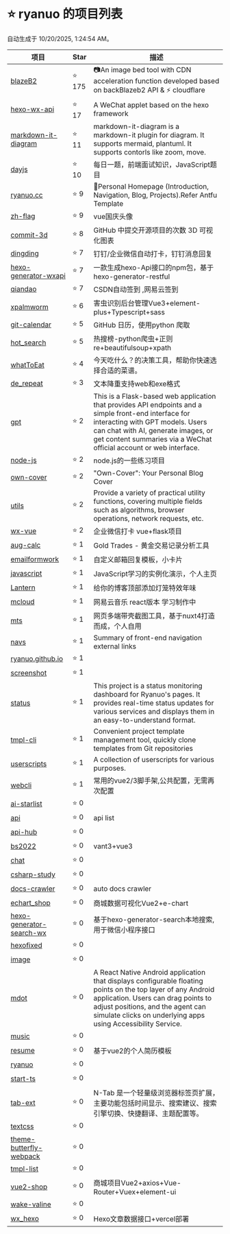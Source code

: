 # ⭐ ryanuo 的项目列表

自动生成于 10/20/2025, 1:24:54 AM。

| 项目 | Star | 描述 |
| ---- | ---- | ---- |
| [blazeB2](https://github.com/ryanuo/blazeB2) | ⭐ 175 | 📷An image bed tool with CDN acceleration function developed based on backBlazeb2 API & ⚡ cloudflare |
| [hexo-wx-api](https://github.com/ryanuo/hexo-wx-api) | ⭐ 17 | A WeChat applet based on the hexo framework |
| [markdown-it-diagram](https://github.com/ryanuo/markdown-it-diagram) | ⭐ 11 | markdown-it-diagram is a markdown-it plugin for diagram. It supports mermaid, plantuml. It supports contorls like zoom, move. |
| [dayjs](https://github.com/ryanuo/dayjs) | ⭐ 10 | 每日一题，前端面试知识，JavaScript题目 |
| [ryanuo.cc](https://github.com/ryanuo/ryanuo.cc) | ⭐ 9 | 🐲Personal Homepage (Introduction, Navigation, Blog, Projects).Refer Antfu Template |
| [zh-flag](https://github.com/ryanuo/zh-flag) | ⭐ 9 | vue国庆头像 |
| [commit-3d](https://github.com/ryanuo/commit-3d) | ⭐ 8 | GitHub 中提交开源项目的次数 3D 可视化图表 |
| [dingding](https://github.com/ryanuo/dingding) | ⭐ 7 | 钉钉/企业微信自动打卡，钉钉消息回复 |
| [hexo-generator-wxapi](https://github.com/ryanuo/hexo-generator-wxapi) | ⭐ 7 | 一款生成hexo-Api接口的npm包，基于hexo-generator-restful |
| [qiandao](https://github.com/ryanuo/qiandao) | ⭐ 7 | CSDN自动签到 ,网易云签到 |
| [xpalmworm](https://github.com/ryanuo/xpalmworm) | ⭐ 6 | 害虫识别后台管理Vue3+element-plus+Typescript+sass |
| [git-calendar](https://github.com/ryanuo/git-calendar) | ⭐ 5 | GitHub 日历，使用python 爬取 |
| [hot_search](https://github.com/ryanuo/hot_search) | ⭐ 5 | 热搜榜-python爬虫+正则re+beautifulsoup+xpath |
| [whatToEat](https://github.com/ryanuo/whatToEat) | ⭐ 4 | 今天吃什么？的决策工具，帮助你快速选择合适的菜谱。 |
| [de_repeat](https://github.com/ryanuo/de_repeat) | ⭐ 3 | 文本降重支持web和exe格式 |
| [gpt](https://github.com/ryanuo/gpt) | ⭐ 2 | This is a Flask-based web application that provides API endpoints and a simple front-end interface for interacting with GPT models. Users can chat with AI, generate images, or get content summaries via a WeChat official account or web interface. |
| [node-js](https://github.com/ryanuo/node-js) | ⭐ 2 | node.js的一些练习项目 |
| [own-cover](https://github.com/ryanuo/own-cover) | ⭐ 2 | "Own-Cover": Your Personal Blog Cover  |
| [utils](https://github.com/ryanuo/utils) | ⭐ 2 |  Provide a variety of practical utility functions, covering multiple fields such as algorithms, browser operations, network requests, etc. |
| [wx-vue](https://github.com/ryanuo/wx-vue) | ⭐ 2 | 企业微信打卡 vue+flask项目 |
| [aug-calc](https://github.com/ryanuo/aug-calc) | ⭐ 1 | Gold Trades - 黄金交易记录分析工具 |
| [emailformwork](https://github.com/ryanuo/emailformwork) | ⭐ 1 | 自定义邮箱回复模板，小卡片 |
| [javascript](https://github.com/ryanuo/javascript) | ⭐ 1 | JavaScript学习的实例化演示，个人主页 |
| [Lantern](https://github.com/ryanuo/Lantern) | ⭐ 1 | 给你的博客顶部添加灯笼特效年味 |
| [mcloud](https://github.com/ryanuo/mcloud) | ⭐ 1 | 网易云音乐 react版本 学习制作中 |
| [mts](https://github.com/ryanuo/mts) | ⭐ 1 | 网页多端带壳截图工具，基于nuxt4打造而成，个人自用 |
| [navs](https://github.com/ryanuo/navs) | ⭐ 1 | Summary of front-end navigation external links |
| [ryanuo.github.io](https://github.com/ryanuo/ryanuo.github.io) | ⭐ 1 |  |
| [screenshot](https://github.com/ryanuo/screenshot) | ⭐ 1 |  |
| [status](https://github.com/ryanuo/status) | ⭐ 1 | This project is a status monitoring dashboard for Ryanuo's pages. It provides real-time status updates for various services and displays them in an easy-to-understand format. |
| [tmpl-cli](https://github.com/ryanuo/tmpl-cli) | ⭐ 1 | Convenient project template management tool, quickly clone templates from Git repositories |
| [userscripts](https://github.com/ryanuo/userscripts) | ⭐ 1 | A collection of userscripts for various purposes. |
| [webcli](https://github.com/ryanuo/webcli) | ⭐ 1 | 常用的vue2/3脚手架,公共配置，无需再次配置 |
| [ai-starlist](https://github.com/ryanuo/ai-starlist) | ⭐ 0 |  |
| [api](https://github.com/ryanuo/api) | ⭐ 0 | api list |
| [api-hub](https://github.com/ryanuo/api-hub) | ⭐ 0 |  |
| [bs2022](https://github.com/ryanuo/bs2022) | ⭐ 0 | vant3+vue3 |
| [chat](https://github.com/ryanuo/chat) | ⭐ 0 |  |
| [csharp-study](https://github.com/ryanuo/csharp-study) | ⭐ 0 |  |
| [docs-crawler](https://github.com/ryanuo/docs-crawler) | ⭐ 0 | auto docs crawler |
| [echart_shop](https://github.com/ryanuo/echart_shop) | ⭐ 0 | 商城数据可视化Vue2+e-chart |
| [hexo-generator-search-wx](https://github.com/ryanuo/hexo-generator-search-wx) | ⭐ 0 | 基于hexo-generator-search本地搜索,用于微信小程序接口 |
| [hexofixed](https://github.com/ryanuo/hexofixed) | ⭐ 0 |  |
| [image](https://github.com/ryanuo/image) | ⭐ 0 |  |
| [mdot](https://github.com/ryanuo/mdot) | ⭐ 0 | A React Native Android application that displays configurable floating points on the top layer of any Android application. Users can drag points to adjust positions, and the agent can simulate clicks on underlying apps using Accessibility Service. |
| [music](https://github.com/ryanuo/music) | ⭐ 0 |  |
| [resume](https://github.com/ryanuo/resume) | ⭐ 0 | 基于vue2的个人简历模板 |
| [ryanuo](https://github.com/ryanuo/ryanuo) | ⭐ 0 |  |
| [start-ts](https://github.com/ryanuo/start-ts) | ⭐ 0 |  |
| [tab-ext](https://github.com/ryanuo/tab-ext) | ⭐ 0 | N-Tab 是一个轻量级浏览器标签页扩展，主要功能包括时间显示、搜索建议、搜索引擎切换、快捷翻译、主题配置等。 |
| [textcss](https://github.com/ryanuo/textcss) | ⭐ 0 |  |
| [theme-butterfly-webpack](https://github.com/ryanuo/theme-butterfly-webpack) | ⭐ 0 |  |
| [tmpl-list](https://github.com/ryanuo/tmpl-list) | ⭐ 0 |  |
| [vue2-shop](https://github.com/ryanuo/vue2-shop) | ⭐ 0 | 商城项目Vue2+axios+Vue-Router+Vuex+element-ui |
| [wake-valine](https://github.com/ryanuo/wake-valine) | ⭐ 0 |  |
| [wx_hexo](https://github.com/ryanuo/wx_hexo) | ⭐ 0 | Hexo文章数据接口+vercel部署 |